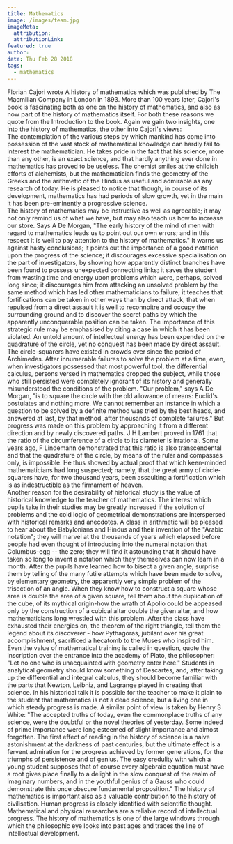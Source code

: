 ```yaml
---
title: Mathematics
image: /images/team.jpg
imageMeta:
  attribution:
  attributionLink:
featured: true
author: 
date: Thu Feb 28 2018 
tags:
  - mathematics
---
```



Florian Cajori wrote <span class="tempest">A history of mathematics</span> which was published by The Macmillan Company in London in 1893. More than 100 years later, Cajori's book is fascinating both as one on the history of mathematics, and also as now part of the history of mathematics itself. For both these reasons we quote from the Introduction to the book. Again we gain two insights, one into the history of mathematics, the other into Cajori's views:  
The contemplation of the various steps by which mankind has come into possession of the vast stock of mathematical knowledge can hardly fail to interest the mathematician. He takes pride in the fact that his science, more than any other, is an exact science, and that hardly anything ever done in mathematics has proved to be useless. The chemist smiles at the childish efforts of alchemists, but the mathematician finds the geometry of the Greeks and the arithmetic of the Hindus as useful and admirable as any research of today. He is pleased to notice that though, in course of its development, mathematics has had periods of slow growth, yet in the main it has been pre-eminently a progressive science.  
The history of mathematics may be instructive as well as agreeable; it may not only remind us of what we have, but may also teach us how to increase our store. Says A De Morgan, "The early history of the mind of men with regard to mathematics leads us to point out our own errors; and in this respect it is well to pay attention to the history of mathematics." It warns us against hasty conclusions; it points out the importance of a good notation upon the progress of the science; it discourages excessive specialisation on the part of investigators, by showing how apparently distinct branches have been found to possess unexpected connecting links; it saves the student from wasting time and energy upon problems which were, perhaps, solved long since; it discourages him from attacking an unsolved problem by the same method which has led other mathematicians to failure; it teaches that fortifications can be taken in other ways than by direct attack, that when repulsed from a direct assault it is well to reconnoitre and occupy the surrounding ground and to discover the secret paths by which the apparently unconquerable position can be taken. The importance of this strategic rule may be emphasised by citing a case in which it has been violated. An untold amount of intellectual energy has been expended on the quadrature of the circle, yet no conquest has been made by direct assault. The circle-squarers have existed in crowds ever since the period of Archimedes. After innumerable failures to solve the problem at a time, even, when investigators possessed that most powerful tool, the differential calculus, persons versed in mathematics dropped the subject, while those who still persisted were completely ignorant of its history and generally misunderstood the conditions of the problem. "Our problem," says A De Morgan, "is to square the circle with the old allowance of means: Euclid's postulates and nothing more. We cannot remember an instance in which a question to be solved by a definite method was tried by the best heads, and answered at last, by that method, after thousands of complete failures." But progress was made on this problem by approaching it from a different direction and by newly discovered paths. J H Lambert proved in 1761 that the ratio of the circumference of a circle to its diameter is irrational. Some years ago, F Lindemann demonstrated that this ratio is also transcendental and that the quadrature of the circle, by means of the ruler and compasses only, is impossible. He thus showed by actual proof that which keen-minded mathematicians had long suspected; namely, that the great army of circle-squarers have, for two thousand years, been assaulting a fortification which is as indestructible as the firmament of heaven.  
Another reason for the desirability of historical study is the value of historical knowledge to the teacher of mathematics. The interest which pupils take in their studies may be greatly increased if the solution of problems and the cold logic of geometrical demonstrations are interspersed with historical remarks and anecdotes. A class in arithmetic will be pleased to hear about the Babylonians and Hindus and their invention of the "Arabic notation"; they will marvel at the thousands of years which elapsed before people had even thought of introducing into the numeral notation that Columbus-egg -- the zero; they will find it astounding that it should have taken so long to invent a notation which they themselves can now learn in a month. After the pupils have learned how to bisect a given angle, surprise them by telling of the many futile attempts which have been made to solve, by elementary geometry, the apparently very simple problem of the trisection of an angle. When they know how to construct a square whose area is double the area of a given square, tell them about the duplication of the cube, of its mythical origin-how the wrath of Apollo could be appeased only by the construction of a cubical altar double the given altar, and how mathematicians long wrestled with this problem. After the class have exhausted their energies on, the theorem of the right triangle, tell them the legend about its discoverer - how Pythagoras, jubilant over his great accomplishment, sacrificed a hecatomb to the Muses who inspired him. Even the value of mathematical training is called in question, quote the inscription over the entrance into the academy of Plato, the philosopher: "Let no one who is unacquainted with geometry enter here." Students in analytical geometry should know something of Descartes, and, after taking up the differential and integral calculus, they should become familiar with the parts that Newton, Leibniz, and Lagrange played in creating that science. In his historical talk it is possible for the teacher to make it plain to the student that mathematics is not a dead science, but a living one in which steady progress is made. A similar point of view is taken by Henry S White: "The accepted truths of today, even the commonplace truths of any science, were the doubtful or the novel theories of yesterday. Some indeed of prime importance were long esteemed of slight importance and almost forgotten. The first effect of reading in the history of science is a naive astonishment at the darkness of past centuries, but the ultimate effect is a fervent admiration for the progress achieved by former generations, for the triumphs of persistence and of genius. The easy credulity with which a young student supposes that of course every algebraic equation must have a root gives place finally to a delight in the slow conquest of the realm of imaginary numbers, and in the youthful genius of a Gauss who could demonstrate this once obscure fundamental proposition." The history of mathematics is important also as a valuable contribution to the history of civilisation. Human progress is closely identified with scientific thought. Mathematical and physical researches are a reliable record of intellectual progress. The history of mathematics is one of the large windows through which the philosophic eye looks into past ages and traces the line of intellectual development.
